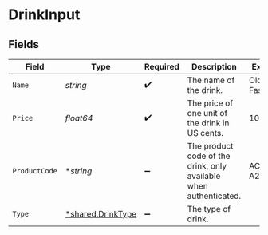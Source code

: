 # DrinkInput


## Fields

| Field                                                             | Type                                                              | Required                                                          | Description                                                       | Example                                                           |
| ----------------------------------------------------------------- | ----------------------------------------------------------------- | ----------------------------------------------------------------- | ----------------------------------------------------------------- | ----------------------------------------------------------------- |
| `Name`                                                            | *string*                                                          | :heavy_check_mark:                                                | The name of the drink.                                            | Old Fashioned                                                     |
| `Price`                                                           | *float64*                                                         | :heavy_check_mark:                                                | The price of one unit of the drink in US cents.                   | 1000                                                              |
| `ProductCode`                                                     | **string*                                                         | :heavy_minus_sign:                                                | The product code of the drink, only available when authenticated. | AC-A2DF3                                                          |
| `Type`                                                            | [*shared.DrinkType](../../../pkg/models/shared/drinktype.md)      | :heavy_minus_sign:                                                | The type of drink.                                                |                                                                   |
